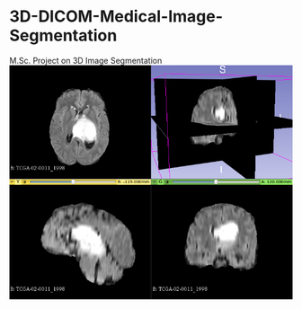 # 3D-DICOM-Medical-Image-Segmentation
M.Sc. Project on 3D Image Segmentation
![alt text](https://github.com/HopefulRational/3D-DICOM-Medical-Image-Segmentation/blob/main/seg_input.png)

